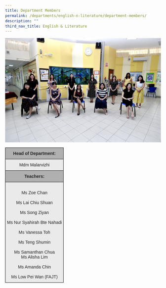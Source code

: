 ```yaml
---
title: Department Members
permalink: /departments/english-n-literature/department-members/
description: ""
third_nav_title: English & Literature
---
```

![](/images/EL.jpg)

<style type="text/css">
.tg  {border-collapse:collapse;border-spacing:0;}
.tg td{border-color:black;border-style:solid;border-width:1px;font-family:Arial, sans-serif;font-size:14px;
  overflow:hidden;padding:10px 5px;word-break:normal;}
.tg th{border-color:black;border-style:solid;border-width:1px;font-family:Arial, sans-serif;font-size:14px;
  font-weight:normal;overflow:hidden;padding:10px 5px;word-break:normal;}
.tg .tg-ii8k{background-color:#EAEAEA;color:#222;text-align:center;vertical-align:top}
.tg .tg-pll1{background-color:#B0B0B0;color:#222;font-weight:bold;text-align:center;vertical-align:top}
</style>
<table class="tg">
<thead>
  <tr>
    <th class="tg-pll1">Head of Department:</th>
  </tr>
</thead>
<tbody>
  <tr>
    <td class="tg-ii8k">Mdm Malarvizhi</td>
  </tr>
  <tr>
    <td class="tg-pll1">Teachers: </td>
  </tr>
  <tr>
    <td class="tg-ii8k"><br>Ms Zoe Chan<br><br>Ms Lai Chiu Shuan<br><br>Ms Song Ziyan<br><br>Ms Nur Syahirah Bte Nahadi<br><br>Ms Vanessa Toh<br><br>Ms Teng Shumin<br><br>Ms Samanthan Chua<br>Ms Alisha Lim<br><br>Ms Amanda Chin<br><br>Ms Low Pei Wan (FAJT)</td>
  </tr>
</tbody>
</table>